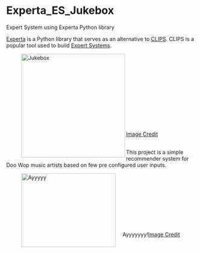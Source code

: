 # Experta_ES_Jukebox
Expert System using Experta Python library



<a href="https://pypi.org/project/experta/">Experta</a> is a Python library that serves as an alternative to <a href="https://en.wikipedia.org/wiki/CLIPS">CLIPS</a>. CLIPS is a popular tool used to build <a href="https://en.wikipedia.org/wiki/Expert_system"
     style="cursor:pointer;"
     title='"expert system is a computer system emulating the decision-making ability of a human expert"'>Expert Systems</a>.

<figure> <img src="https://media.giphy.com/media/550h0IDjyok6QZNM6v/giphy.gif" alt="Jukebox" width="275" height="275" align="left" HSPACE=”15” VSPACE=”15”> <figcaption> <br><br><br><br><br><br><br><br><br><br><br><br><a href="https://giphy.com/embed/550h0IDjyok6QZNM6v">Image Credit</a> </figcaption> </figure>
<br> This project is a simple recommender system for Doo Wop music artists based on few pre configured user inputs.

<figure> <img src="https://static.wikia.nocookie.net/muppet/images/4/45/The_Fonz_-_W.jpg/" alt="Ayyyyy" width="250" height="195" align="left" HSPACE=”15” VSPACE=”15”> <figcaption><br><br><br><br><br><br><br><br><br>&nbsp;&nbsp;&nbsp;&nbsp;Ayyyyyyy!<a href="https://muppet.fandom.com/wiki/Happy_Days_sketches">Image Credit</a> </figcaption> </figure>
